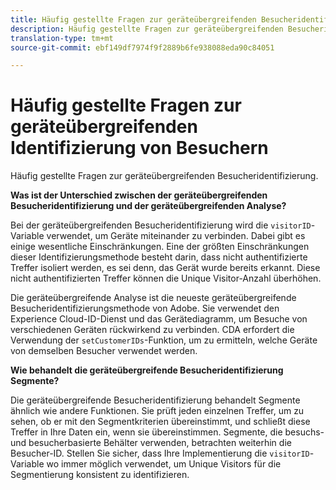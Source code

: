 ```yaml
---
title: Häufig gestellte Fragen zur geräteübergreifenden Besucheridentifizierung
description: Häufig gestellte Fragen zur geräteübergreifenden Besucheridentifizierung
translation-type: tm+mt
source-git-commit: ebf149df7974f9f2889b6fe938088eda90c84051

---
```



# Häufig gestellte Fragen zur geräteübergreifenden Identifizierung von Besuchern

Häufig gestellte Fragen zur geräteübergreifenden Besucheridentifizierung.

**Was ist der Unterschied zwischen der geräteübergreifenden Besucheridentifizierung und der geräteübergreifenden Analyse?**

Bei der geräteübergreifenden Besucheridentifizierung wird die `visitorID`-Variable verwendet, um Geräte miteinander zu verbinden. Dabei gibt es einige wesentliche Einschränkungen. Eine der größten Einschränkungen dieser Identifizierungsmethode besteht darin, dass nicht authentifizierte Treffer isoliert werden, es sei denn, das Gerät wurde bereits erkannt. Diese nicht authentifizierten Treffer können die Unique Visitor-Anzahl überhöhen.

Die geräteübergreifende Analyse ist die neueste geräteübergreifende Besucheridentifizierungsmethode von Adobe. Sie verwendet den Experience Cloud-ID-Dienst und das Gerätediagramm, um Besuche von verschiedenen Geräten rückwirkend zu verbinden. CDA erfordert die Verwendung der `setCustomerIDs`-Funktion, um zu ermitteln, welche Geräte von demselben Besucher verwendet werden.

**Wie behandelt die geräteübergreifende Besucheridentifizierung Segmente?**

Die geräteübergreifende Besucheridentifizierung behandelt Segmente ähnlich wie andere Funktionen. Sie prüft jeden einzelnen Treffer, um zu sehen, ob er mit den Segmentkriterien übereinstimmt, und schließt diese Treffer in Ihre Daten ein, wenn sie übereinstimmen. Segmente, die besuchs- und besucherbasierte Behälter verwenden, betrachten weiterhin die Besucher-ID. Stellen Sie sicher, dass Ihre Implementierung die `visitorID`-Variable wo immer möglich verwendet, um Unique Visitors für die Segmentierung konsistent zu identifizieren.
